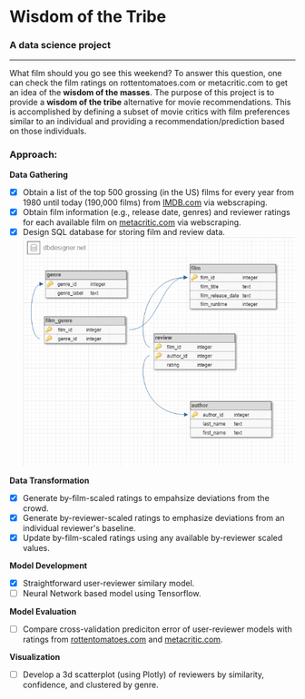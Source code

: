 # **Wisdom of the Tribe**
### A data science project 

---

What film should you go see this weekend? To answer this question, one can check the film ratings on rottentomatoes.com or metacritic.com to get an idea of the **wisdom of the masses**. The purpose of this project is to provide a **wisdom of the tribe** alternative for movie recommendations. This is accomplished by defining a subset of movie critics with film preferences similar to an individual and providing a recommendation/prediction based on those individuals. 

### Approach: 

**Data Gathering**
- [x] Obtain a list of the top 500 grossing (in the US) films for every year from 1980 until today (190,000 films) from [IMDB.com](http://www.IMDB.com) via webscraping. 
- [x] Obtain film information (e.g., release date, genres) and reviewer ratings for each available film on [metacritic.com](http://www.metacritic.com) via webscraping. 
- [x] Design SQL database for storing film and review data.
![db](https://raw.githubusercontent.com/jmolds/widsom-of-the-tribe/master/database%20design.png)

**Data Transformation**
- [X] Generate by-film-scaled ratings to empahsize deviations from the crowd. 
- [X] Generate by-reviewer-scaled ratings to emphasize deviations from an individual reviewer's baseline. 
- [X] Update by-film-scaled ratings using any available by-reviewer scaled values.

**Model Development**
- [X] Straightforward user-reviewer similary model.
- [ ] Neural Network based model using Tensorflow.

**Model Evaluation**
- [ ] Compare cross-validation prediciton error of user-reviewer models with ratings from [rottentomatoes.com](http://www.rottentomatoes.com) and [metacritic.com](http://www.metacritic.com).

**Visualization**
- [ ] Develop a 3d scatterplot (using Plotly) of reviewers by similarity, confidence, and clustered by genre. 